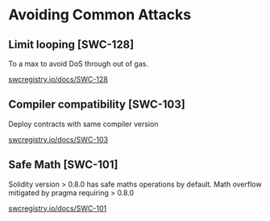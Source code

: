 # Avoiding Common Attacks

## Limit looping [SWC-128] 

To a max to avoid DoS through out of gas.

[swcregistry.io/docs/SWC-128](https://swcregistry.io/docs/SWC-128)

## Compiler compatibility [SWC-103] 

Deploy contracts with same compiler version

[swcregistry.io/docs/SWC-103](https://swcregistry.io/docs/SWC-103)

## Safe Math [SWC-101] 

Solidity version > 0.8.0 has safe maths operations by default. Math overflow mitigated by pragma requiring > 0.8.0

[swcregistry.io/docs/SWC-101](https://swcregistry.io/docs/SWC-101)

